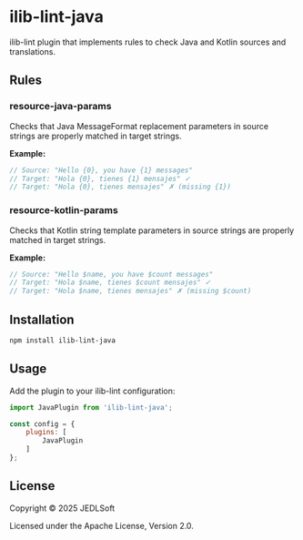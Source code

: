 # ilib-lint-java

ilib-lint plugin that implements rules to check Java and Kotlin sources and translations.

## Rules

### resource-java-params

Checks that Java MessageFormat replacement parameters in source strings are properly matched in target strings.

**Example:**
```java
// Source: "Hello {0}, you have {1} messages"
// Target: "Hola {0}, tienes {1} mensajes" ✓
// Target: "Hola {0}, tienes mensajes" ✗ (missing {1})
```

### resource-kotlin-params

Checks that Kotlin string template parameters in source strings are properly matched in target strings.

**Example:**
```kotlin
// Source: "Hello $name, you have $count messages"
// Target: "Hola $name, tienes $count mensajes" ✓
// Target: "Hola $name, tienes mensajes" ✗ (missing $count)
```

## Installation

```bash
npm install ilib-lint-java
```

## Usage

Add the plugin to your ilib-lint configuration:

```javascript
import JavaPlugin from 'ilib-lint-java';

const config = {
    plugins: [
        JavaPlugin
    ]
};
```

## License

Copyright © 2025 JEDLSoft

Licensed under the Apache License, Version 2.0. 